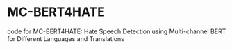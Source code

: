 # MC-BERT4HATE
code for MC-BERT4HATE: Hate Speech Detection using Multi-channel BERT for Different Languages and Translations
